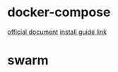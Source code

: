 # docker-compose
[official document](https://docs.docker.com/compose/)
[install guide link](https://docs.docker.com/compose/install/)

# swarm